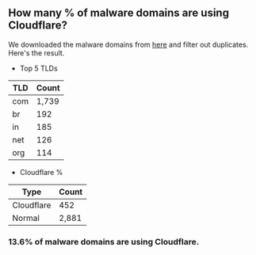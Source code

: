 ## How many % of malware domains are using Cloudflare?


We downloaded the malware domains from [here](https://urlhaus.abuse.ch) and filter out duplicates.
Here's the result.


[//]: # (start replacement)


- Top 5 TLDs

| TLD | Count |
| --- | --- |
| com | 1,739 |
| br | 192 |
| in | 185 |
| net | 126 |
| org | 114 |


- Cloudflare %

| Type | Count |
| --- | --- |
| Cloudflare | 452 |
| Normal | 2,881 |


### 13.6% of malware domains are using Cloudflare.